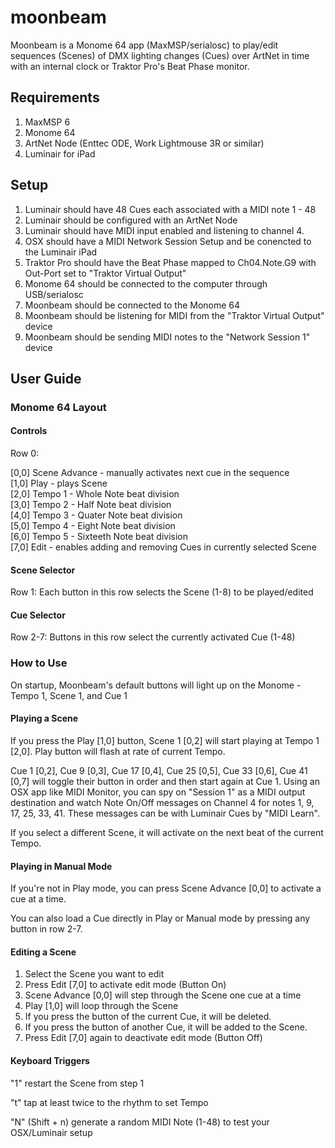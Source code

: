 # moonbeam #

Moonbeam is a Monome 64 app (MaxMSP/serialosc) to play/edit sequences (Scenes) of DMX lighting changes (Cues) over ArtNet in time with an internal clock or Traktor Pro's Beat Phase monitor.

## Requirements ##

1. MaxMSP 6
1. Monome 64
1. ArtNet Node (Enttec ODE, Work Lightmouse 3R or similar)
1. Luminair for iPad

## Setup ##

1. Luminair should have 48 Cues each associated with a MIDI note 1 - 48
1. Luminair should be configured with an ArtNet Node
1. Luminair should have MIDI input enabled and listening to channel 4.
1. OSX should have a MIDI Network Session Setup and be conencted to the Luminair iPad
1. Traktor Pro should have the Beat Phase mapped to Ch04.Note.G9 with Out-Port set to "Traktor Virtual Output"
1. Monome 64 should be connected to the computer through USB/serialosc
1. Moonbeam should be connected to the Monome 64
1. Moonbeam should be listening for MIDI from the "Traktor Virtual Output" device
1. Moonbeam should be sending MIDI notes to the "Network Session 1" device

## User Guide ##
### Monome 64 Layout ###
#### Controls ####

Row 0:  

[0,0] Scene Advance - manually activates next cue in the sequence  
[1,0] Play - plays Scene  
[2,0] Tempo 1 - Whole Note beat division  
[3,0] Tempo 2 - Half Note  beat division  
[4,0] Tempo 3 - Quater Note beat division  
[5,0] Tempo 4 - Eight Note beat division   
[6,0] Tempo 5 - Sixteeth Note beat division  
[7,0] Edit - enables adding and removing Cues in currently selected Scene  

#### Scene Selector ####

Row 1: Each button in this row selects the Scene (1-8) to be played/edited

#### Cue Selector ####

Row 2-7: Buttons in this row select the currently activated Cue (1-48)  

### How to Use ###

On startup, Moonbeam's default buttons will light up on the Monome - Tempo 1, Scene 1, and Cue 1

#### Playing a Scene ####

If you press the Play [1,0] button, Scene 1 [0,2] will start playing at Tempo 1 [2,0]. Play button will flash at rate of current Tempo. 

Cue 1 [0,2], Cue 9 [0,3], Cue 17 [0,4], Cue 25 [0,5], Cue 33 [0,6], Cue 41 [0,7] will toggle their button in order and then start again at Cue 1. Using an OSX app like MIDI Monitor, you can spy on "Session 1" as a MIDI output destination and watch Note On/Off messages on Channel 4 for notes 1,  9, 17, 25, 33, 41. These messages can be with Luminair Cues by "MIDI Learn".

If you select a different Scene, it will activate on the next beat of the current Tempo. 

#### Playing in Manual Mode ####

If you're not in Play mode, you can press Scene Advance [0,0] to activate a cue at a time.  

You can also load a Cue directly in Play or Manual mode by pressing any button in row 2-7.  

#### Editing a Scene ####

1. Select the Scene you want to edit  
1. Press Edit [7,0] to activate edit mode (Button On)
1. Scene Advance [0,0] will step through the Scene one cue at a time
1. Play [1,0] will loop through the Scene 
1. If you press the button of the current Cue, it will be deleted.
1. If you press the button of another Cue, it will be added to the Scene.
1. Press Edit [7,0] again to deactivate edit mode (Button Off)

#### Keyboard Triggers ####

"1" restart the Scene from step 1    

"t" tap at least twice to the rhythm to set Tempo  

"N" (Shift + n) generate a random MIDI Note (1-48) to test your OSX/Luminair setup    
